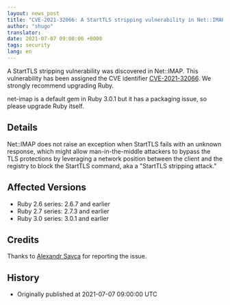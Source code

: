 ```yaml
---
layout: news_post
title: "CVE-2021-32066: A StartTLS stripping vulnerability in Net::IMAP"
author: "shugo"
translator:
date: 2021-07-07 09:00:00 +0000
tags: security
lang: en
---
```


A StartTLS stripping vulnerability was discovered in Net::IMAP.
This vulnerability has been assigned the CVE identifier [CVE-2021-32066](https://nvd.nist.gov/vuln/detail/CVE-2021-32066).
We strongly recommend upgrading Ruby.

net-imap is a default gem in Ruby 3.0.1 but it has a packaging issue, so please upgrade Ruby itself.

## Details

Net::IMAP does not raise an exception when StartTLS
fails with an unknown response, which might allow man-in-the-middle
attackers to bypass the TLS protections by leveraging a network
position between the client and the registry to block the StartTLS
command, aka a "StartTLS stripping attack."

## Affected Versions

* Ruby 2.6 series: 2.6.7 and earlier
* Ruby 2.7 series: 2.7.3 and earlier
* Ruby 3.0 series: 3.0.1 and earlier

## Credits

Thanks to [Alexandr Savca](https://hackerone.com/chinarulezzz) for reporting the issue.

## History

* Originally published at 2021-07-07 09:00:00 UTC
